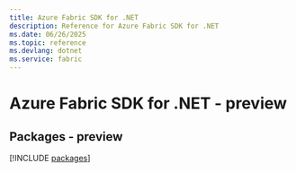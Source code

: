 ```yaml
---
title: Azure Fabric SDK for .NET
description: Reference for Azure Fabric SDK for .NET
ms.date: 06/26/2025
ms.topic: reference
ms.devlang: dotnet
ms.service: fabric
---
```

# Azure Fabric SDK for .NET - preview
## Packages - preview
[!INCLUDE [packages](fabric-index.md)]